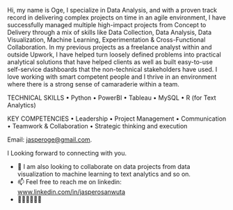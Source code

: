 Hi, my name is Oge, I specialize in Data Analysis, and with a proven track record in delivering complex projects on time in an agile environment, I have successfully managed multiple high-impact projects from Concept to Delivery through a mix of skills like Data Collection, Data Analysis, Data Visualization, Machine Learning, Experimentation & Cross-Functional Collaboration. In my previous projects as a freelance analyst within and outside Upwork, I have helped turn loosely defined problems into practical analytical solutions that have helped clients as well as built easy-to-use self-service dashboards that the non-technical stakeholders have used. I love working with smart competent people and I thrive in an environment where there is a strong sense of camaraderie within a team.

TECHNICAL SKILLS 
• Python 
• PowerBI 
• Tableau
• MySQL
• R (for Text Analytics)

KEY COMPETENCIES
• Leadership
• Project Management
• Communication
• Teamwork & Collaboration
• Strategic thinking and execution 

Email: 
jasperoge@gmail.com.

I Looking forward to connecting with you.
- 💞️ I am also looking to collaborate on data projects from data visualization to machine learning to text analytics and so on. 
- 📫 Feel free to reach me on linkedin: www.linkedin.com/in/jasperosanwuta 
- 🤟🏾🤟🏾🤟🏾

<!---
J20-Oge/J20-Oge is a ✨ special ✨ repository because its `README.md` (this file) appears on your GitHub profile.
You can click the Preview link to take a look at your changes.
--->
